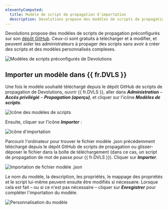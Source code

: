 ```yaml
---
eleventyComputed:
  title: Modèle de script de propagation d'importation
  description: Devolutions propose des modèles de scripts de propagation préconfigurés sur son dépôt GitHub. Ceux-ci sont gratuits à télécharger et à modifier, et peuvent aider les administrateurs à propager des scripts sans avoir à créer des scripts et des modèles personnalisés complexes.
---
```

Devolutions propose des modèles de scripts de propagation préconfigurés sur son [dépôt GitHub](https://github.com/Devolutions/PAM-Providers/tree/master/Propagation-Scripts). Ceux-ci sont gratuits à télécharger et à modifier, et peuvent aider les administrateurs à propager des scripts sans avoir à créer des scripts et des modèles personnalisés complexes.

![Modèles de scripts préconfigurés de Devolutions](https://cdnweb.devolutions.net/docs/INTERFACE4051.png)

## Importer un modèle dans {{ fr.DVLS }}
Une fois le modèle souhaité téléchargé depuis le dépôt GitHub de scripts de propagation de Devolutions, ouvrir {{ fr.DVLS }}, aller dans ***Administration*** – ***Accès privilégié*** – ***Propagation (aperçu)***, et cliquer sur l'icône ***Modèles de scripts***.

![Icône des modèles de scripts](https://cdnweb.devolutions.net/docs/DVLS4042_2024_2.png)

Ensuite, cliquer sur l'icône ***Importer*** :

![Icône d'importation](https://cdnweb.devolutions.net/docs/DVLS4043_2024_2.png)

Parcourir l'ordinateur pour trouver le fichier modèle .json précédemment téléchargé depuis le dépôt GitHub de scripts de propagation ou glisser-déposer le fichier dans la boîte de téléchargement (dans ce cas, un script de propagation de mot de passe pour {{ fr.DVLS }}). Cliquer sur ***Importer***.

![Importation de fichier modèle .json](https://cdnweb.devolutions.net/docs/DVLS4044_2024_2.png)

Le nom du modèle, la description, les propriétés, le mappage des propriétés et le script lui-même peuvent ensuite être modifiés si nécessaire. Lorsque cela est fait – ou si ce n'est pas nécessaire – cliquer sur ***Enregistrer*** pour compléter l'importation du modèle.

![Personnalisation du modèle](https://cdnweb.devolutions.net/docs/DVLS4045_2024_2.png)
